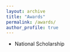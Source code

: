```yaml
---
layout: archive
title: "Awards"
permalink: /awards/
author_profile: true
---
```





- National Scholarship
